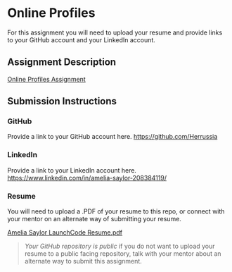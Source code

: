 # Online Profiles
For this assignment you will need to upload your resume and provide links to your GitHub account and your LinkedIn account.

## Assignment Description
[Online Profiles Assignment](https://education.launchcode.org/liftoff/modules/assignments/online-profiles)

## Submission Instructions
 
### GitHub
Provide a link to your GitHub account here.
https://github.com/Herrussia
 
### LinkedIn
Provide a link to your LinkedIn account here.
https://www.linkedin.com/in/amelia-saylor-208384119/

### Resume
You will need to upload a .PDF of your resume to this repo, or connect with your mentor on an alternate way of submitting your resume.

[Amelia Saylor LaunchCode Resume.pdf](https://github.com/Herrussia/liftoff-assignments/files/7927537/Amelia.Saylor.LaunchCode.Resume.pdf)

> *Your GitHub repository is public* if you do not want to upload your resume to a public facing repository, talk with your mentor about an alternate way to submit this assignment.
